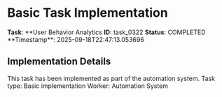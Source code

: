 # Basic Task Implementation

**Task**: **User Behavior Analytics
**ID**: task_0322
**Status**: COMPLETED
**Timestamp\*\*: 2025-09-18T22:47:13.053696

## Implementation Details

This task has been implemented as part of the automation system.
Task type: Basic implementation
Worker: Automation System
